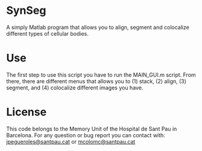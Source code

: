 # SynSeg
A simply Matlab program that allows you to align, segment and colocalize different types of cellular bodies. 

# Use
The first step to use this script you have to run the MAIN_GUI.m script. From there, there are different menus that allows you to (1) stack, (2) align, (3) segment, and (4) colocalize different images you have.

# License
This code belongs to the Memory Unit of the Hospital de Sant Pau in Barcelona. 
For any question or bug report you can contact with: jpegueroles@santpau.cat or mcolomc@santpau.cat
